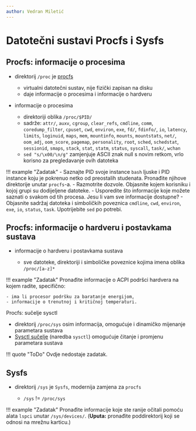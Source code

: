 ```yaml
---
author: Vedran Miletić
---
```


# Datotečni sustavi Procfs i Sysfs

## Procfs: informacije o procesima

- direktorij `/proc` je [procfs](https://en.wikipedia.org/wiki/Procfs)

    - virtualni datotečni sustav, nije fizički zapisan na disku
    - daje informacije o procesima i informacije o hardveru

- informacije o procesima

    - direktoriji oblika `/proc/$PID/`
    - sadrže: `attr/`, `auxv`, `cgroup`, `clear_refs`, `cmdline`, `comm`, `coredump_filter`, `cpuset`, `cwd`, `environ`, `exe`, `fd/`, `fdinfo/`, `io`, `latency`, `limits`, `loginuid`, `maps`, `mem`, `mountinfo`, `mounts`, `mountstats`, `net/`, `oom_adj`, `oom_score`, `pagemap`, `personality`, `root`, `sched`, `schedstat`, `sessionid`, `smaps`, `stack`, `stat`, `statm`, `status`, `syscall`, `task/`, `wchan`
    - `sed "s/\x00/\n/g"` zamjenjuje ASCII znak null s novim retkom, vrlo korisno za pregledavanje ovih datoteka

!!! example "Zadatak"
    - Saznajte PID svoje instance `bash` ljuske i PID instance koju je pokrenuo netko od preostalih studenata. Pronađite njihove direktorije unutar `procfs`-a.
    - Razmotrite dozvole. Objasnite kojem korisniku i kojoj grupi su dodijeljene datoteke.
    - Usporedite što informacije koje možete saznati o svakom od tih procesa. Jesu li vam sve informacije dostupne?
    - Objasnite sadržaj datoteka i simboličkih poveznica `cmdline`, `cwd`, `environ`, `exe`, `io`, `status`, `task`. Upotrijebite `sed` po potrebi.

## Procfs: informacije o hardveru i postavkama sustava

- informacije o hardveru i postavkama sustava

    - sve datoteke, direktoriji i simboličke poveznice kojima imena oblika `/proc/[a-z]*`

!!! example "Zadatak"
    Pronađite informacije o ACPI podršci hardvera na kojem radite, specifično:

    - ima li procesor podršku za baratanje energijom,
    - informacije o trenutnoj i kritičnoj temperaturi.

Procfs: sučelje sysctl

- direktorij `/proc/sys` osim informacija, omogućuje i dinamičko mijenanje parametara sustava
- [Sysctl sučelje](https://en.wikipedia.org/wiki/Sysctl) (naredba `sysctl`) omogućuje čitanje i promjenu parametara sustava

!!! quote "ToDo"
    Ovdje nedostaje zadatak.

## Sysfs

- direktorij  `/sys` je `Sysfs`, modernija zamjena za `procfs`

    - `/sys` != `/proc/sys`

!!! example "Zadatak"
    Pronađite informacije koje ste ranije očitali pomoću alata `lspci` unutar `/sys/devices/`. (**Uputa:**  pronađite poddirektorij koji se odnosi na mrežnu karticu.)
